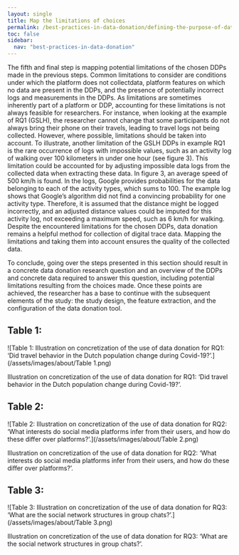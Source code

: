 ```yaml
---
layout: single
title: Map the limitations of choices
permalink: /best-practices-in-data-donation/defining-the-purpose-of-data-donation-in-the-study/map-the-limitations-of-choices
toc: false
sidebar:
  nav: "best-practices-in-data-donation"
---
```


The fifth and final step is mapping potential limitations of the chosen DDPs made in the previous steps. Common limitations to consider are conditions under which the platform does not collectdata, platform features on which no data are present in the DDPs, and the presence of potentially incorrect logs and measurements in the DDPs. As limitations are sometimes inherently part of a platform or DDP, accounting for these limitations is not always feasible for researchers. For instance, when looking at the example of RQ1 (GSLH), the researcher cannot change that some participants do not always bring their phone on their travels, leading to travel logs not being collected. However, where possible, limitations should be taken into account. To illustrate, another limitation of the GSLH DDPs in example RQ1 is the rare occurrence of logs with impossible values, such as an activity log of walking over 100 kilometers in under one hour (see figure 3). This limitation could be accounted for by adjusting impossible data logs from the collected data when extracting these data. In figure 3, an average speed of 500 km/h is found. In the logs, Google provides probabilities for the data belonging to each of the activity types, which sums to 100. The example log shows that Google’s algorithm did not find a convincing probability for one activity type. Therefore, it is assumed that the distance might be logged incorrectly, and an adjusted distance values could be imputed for this activity log, not exceeding a maximum speed, such as 6 km/h for walking. Despite the encountered limitations for the chosen DDPs, data donation remains a helpful method for collection of digital trace data. Mapping the limitations and taking them into account ensures the quality of the collected data.

To conclude, going over the steps presented in this section should result in a concrete data donation research question and an overview of the DDPs and concrete data required to answer this question, including potential limitations resulting from the choices made. Once these points are achieved, the researcher has a base to continue with the subsequent elements of the study: the study design, the feature extraction, and the configuration of the data donation tool.

## Table 1:
![Table 1: Illustration on concretization of the use of data donation for RQ1: ‘Did travel behavior in the Dutch population change during Covid-19?’.](/assets/images/about/Table 1.png)


Illustration on concretization of the use of data donation for RQ1: ‘Did travel behavior in the Dutch population change during Covid-19?’.

## Table 2:
![Table 2: Illustration on concretization of the use of data donation for RQ2: ‘What interests do social media platforms infer from their users, and how do these differ over platforms?’.](/assets/images/about/Table 2.png)


Illustration on concretization of the use of data donation for RQ2: ‘What interests do social media platforms infer from their users, and how do these differ over platforms?’.

## Table 3:
![Table 3: Illustration on concretization of the use of data donation for RQ3: ‘What are the social network
structures in group chats?’.](/assets/images/about/Table 3.png)

Illustration on concretization of the use of data donation for RQ3: ‘What are the social network structures in group chats?’.